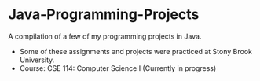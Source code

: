 # Java-Programming-Projects
A compilation of a few of my programming projects in Java.
- Some of these assignments and projects were practiced at Stony Brook University.
- Course: CSE 114: Computer Science I (Currently in progress)
